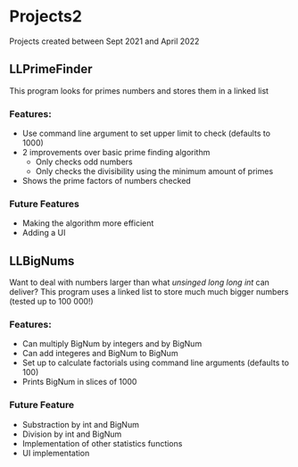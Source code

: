 # Projects2
Projects created between Sept 2021 and April 2022

## LLPrimeFinder
This program looks for primes numbers and stores them in a linked list

### Features:
- Use command line argument to set upper limit to check (defaults to 1000)
- 2 improvements over basic prime finding algorithm
    - Only checks odd numbers
    - Only checks the divisibility using the minimum amount of primes
- Shows the prime factors of numbers checked

### Future Features
- Making the algorithm more efficient
- Adding a UI

## LLBigNums
Want to deal with numbers larger than what *unsinged long long int* can deliver?
This program uses a linked list to store much much bigger numbers (tested up to 100 000!) 

### Features:
- Can multiply BigNum by integers and by BigNum
- Can add integeres and BigNum to BigNum
- Set up to calculate factorials using command line arguments (defaults to 100)
- Prints BigNum in slices of 1000

### Future Feature
- Substraction by int and BigNum
- Division by int and BigNum
- Implementation of other statistics functions
- UI implementation